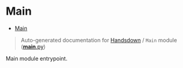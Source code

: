 # Main

- [Main](#main)

> Auto-generated documentation for [Handsdown](./README.md#modules) / `Main` module ([__main__.py](../handsdown/__main__.py))

Main module entrypoint.
